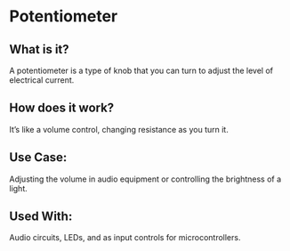 # Potentiometer

## What is it?

A potentiometer is a type of knob that you can turn to adjust the level of electrical current.

## How does it work?

It’s like a volume control, changing resistance as you turn it.

## Use Case:

Adjusting the volume in audio equipment or controlling the brightness of a light.

## Used With:

Audio circuits, LEDs, and as input controls for microcontrollers.
